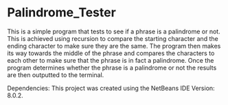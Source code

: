 # Palindrome_Tester
This is a simple program that tests to see if a phrase is a palindrome or not. This is achieved using recursion to compare the starting character and the ending character to make sure they are the same. The program then makes its way towards the middle of the phrase and compares the characters to each other to make sure that the phrase is in fact a palindrome. Once the program determines whether the phrase is a palindrome or not the results are then outputted to the terminal.

Dependencies:
This project was created using the NetBeans IDE Version: 8.0.2.
